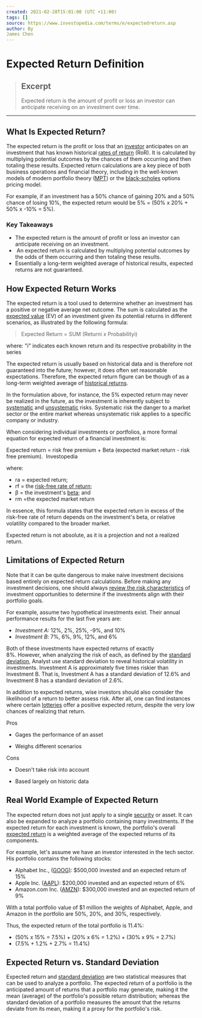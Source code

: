 ```yaml
---
created: 2021-02-28T15:01:00 (UTC +11:00)
tags: []
source: https://www.investopedia.com/terms/e/expectedreturn.asp
author: By
James Chen
---
```


# Expected Return Definition

> ## Excerpt
> Expected return is the amount of profit or loss an investor can anticipate receiving on an investment over time.

---
## What Is Expected Return?

The expected return is the profit or loss that an [investor](https://www.investopedia.com/terms/i/investor.asp) anticipates on an investment that has known historical [rates of return](https://www.investopedia.com/terms/r/rateofreturn.asp) (RoR). It is calculated by multiplying potential outcomes by the chances of them occurring and then totaling these results. Expected return calculations are a key piece of both business operations and financial theory, including in the well-known models of modern portfolio theory ([MPT](https://www.investopedia.com/terms/m/modernportfoliotheory.asp)) or the [black-scholes](https://www.investopedia.com/terms/b/blackscholes.asp) options pricing model.

For example, if an investment has a 50% chance of gaining 20% and a 50% chance of losing 10%, the expected return would be 5% = (50% x 20% + 50% x -10% = 5%).

### Key Takeaways

-   The expected return is the amount of profit or loss an investor can anticipate receiving on an investment.
-    An expected return is calculated by multiplying potential outcomes by the odds of them occurring and then totaling these results.
-   Essentially a long-term weighted average of historical results, expected returns are not guaranteed.

## How Expected Return Works

The expected return is a tool used to determine whether an investment has a positive or negative average net outcome. The sum is calculated as the [expected value](https://www.investopedia.com/terms/e/expected-value.asp) (EV) of an investment given its potential returns in different scenarios, as illustrated by the following formula:

> Expected Return = SUM (Returni x Probabilityi)

where: "i" indicates each known return and its respective probability in the series

The expected return is usually based on historical data and is therefore not guaranteed into the future; however, it does often set reasonable expectations. Therefore, the expected return figure can be though of as a long-term weighted average of [historical returns](https://www.investopedia.com/terms/h/historical-returns.asp).

In the formulation above, for instance, the 5% expected return may never be realized in the future, as the investment is inherently subject to [systematic](https://www.investopedia.com/terms/s/systematicrisk.asp) and [unsystematic](https://www.investopedia.com/terms/u/unsystematicrisk.asp) risks. Systematic risk the danger to a market sector or the entire market whereas unsystematic risk applies to a specific company or industry.

When considering individual investments or portfolios, a more formal equation for expected return of a financial investment is:

Expected return = risk free premium + Beta (expected market return - risk free premium).  Investopedia

where:

-   ra = expected return;
-   rf \= the [risk-free rate of return](https://www.investopedia.com/terms/r/risk-freerate.asp);
-   β = the investment's [beta](https://www.investopedia.com/terms/b/beta.asp); and
-   rm =the expected market return

In essence, this formula states that the expected return in excess of the risk-free rate of return depends on the investment's beta, or relative volatility compared to the broader market.

Expected return is not absolute, as it is a projection and not a realized return.

## Limitations of Expected Return

Note that it can be quite dangerous to make naive investment decisions based entirely on expected return calculations. Before making any investment decisions, one should always [review the risk characteristics](https://www.investopedia.com/terms/r/riskreturntradeoff.asp) of investment opportunities to determine if the investments align with their portfolio goals.

For example, assume two hypothetical investments exist. Their annual performance results for the last five years are:

-   _Investment A:_ 12%, 2%, 25%, -9%, and 10%
-   _Investment B_: 7%, 6%, 9%, 12%, and 6%

Both of these investments have expected returns of exactly 8%. However, when analyzing the risk of each, as defined by the [standard deviation](https://www.investopedia.com/terms/s/standarddeviation.asp), Analyst use standard deviation to reveal historical volatility in investments. Investment A is approximately five times riskier than Investment B. That is, Investment A has a standard deviation of 12.6% and Investment B has a standard deviation of 2.6%.

In addition to expected returns, wise investors should also consider the likelihood of a return to better assess risk. After all, one can find instances where certain [lotteries](https://www.investopedia.com/terms/l/lottery.asp) offer a positive expected return, despite the very low chances of realizing that return.

Pros

-   Gages the performance of an asset
    
-   Weighs different scenarios
    

Cons

-   Doesn't take risk into account
    
-   Based largely on historic data
    

## Real World Example of Expected Return

The expected return does not just apply to a single [security](https://www.investopedia.com/terms/s/security.asp) or asset. It can also be expanded to analyze a portfolio containing many investments. If the expected return for each investment is known, the portfolio's overall [expected return](https://www.investopedia.com/ask/answers/072715/how-do-i-calculate-expected-return-my-portfolio-excel.asp) is a weighted average of the expected returns of its components.

For example, let's assume we have an investor interested in the tech sector. His portfolio contains the following stocks:

-   Alphabet Inc., ([GOOG)](https://www.investopedia.com/markets/quote?tvwidgetsymbol=goog): $500,000 invested and an expected return of 15%
-   Apple Inc. ([AAPL](https://www.investopedia.com/markets/quote?tvwidgetsymbol=aapl)): $200,000 invested and an expected return of 6%
-   Amazon.com Inc. ([AMZN](https://www.investopedia.com/markets/quote?tvwidgetsymbol=amzn)): $300,000 invested and an expected return of 9%

With a total portfolio value of $1 million the weights of Alphabet, Apple, and Amazon in the portfolio are 50%, 20%, and 30%, respectively.

Thus, the expected return of the total portfolio is 11.4%:

-   (50% x 15% = 7.5%) + (20% x 6% = 1.2%) + (30% x 9% = 2.7%)
-   (7.5% + 1.2% + 2.7% = 11.4%)

## Expected Return vs. Standard Deviation

Expected return and [standard deviation](https://www.investopedia.com/terms/s/standarddeviation.asp) are two statistical measures that can be used to analyze a portfolio. The expected return of a portfolio is the anticipated amount of returns that a portfolio may generate, making it the mean (average) of the portfolio's possible return distribution; whereas the standard deviation of a portfolio measures the amount that the returns deviate from its mean, making it a proxy for the portfolio's risk.
